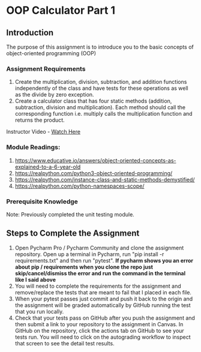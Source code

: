 # OOP Calculator Part 1

## Introduction

The purpose of this assignment is to introduce you to the basic concepts of object-oriented programming (OOP)

### Assignment Requirements

1. Create the multiplication, division, subtraction, and addition functions independently of the class and have tests
   for these operations as well as the divide by zero exception.
2. Create a calculator class that has four static methods (addition, subtraction, division and multiplication). Each
   method should call the corresponding function i.e. multiply calls the multiplication function and returns the
   product. 


Instructor Video - [Watch Here](https://youtu.be/UwiVZ_5pCSU)

### Module Readings:

1. https://www.educative.io/answers/object-oriented-concepts-as-explained-to-a-6-year-old
2. https://realpython.com/python3-object-oriented-programming/
3. https://realpython.com/instance-class-and-static-methods-demystified/
4. https://realpython.com/python-namespaces-scope/

### Prerequisite Knowledge

Note: Previously completed the unit testing module.

## Steps to Complete the Assignment

1. Open Pycharm Pro / Pycharm Community and clone the assignment repository. Open up a terminal in Pycharm, run "pip
   install -r requirements.txt" and then run "pytest".  **If pycharm shows you an error about pip / requirements when 
   you clone the repo just skip/cancel/dismiss the error and run the command in the terminal like I said above**
2. You will need to complete the requirements for the assignment and remove/replace the tests that are meant to fail
   that I placed in each file.
3. When your pytest passes just commit and push it back to the origin and the assignment will be graded automatically by
   GitHub running the test that you run locally.
4. Check that your tests pass on GitHub after you push the assignment and then submit a link to your repository to the
   assignment in Canvas. In GitHub on the repository, click the actions tab on GitHub to see your tests run. You will 
   need to click on the autograding workflow to inspect that screen to see the detail test results.


